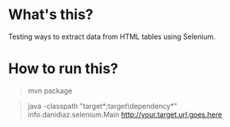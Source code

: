 What's this?
============

Testing ways to extract data from HTML tables using Selenium.

How to run this?
================

> mvn package

> java -classpath "target\*;target\dependency\*" info.danidiaz.selenium.Main http://your.target.url.goes.here
